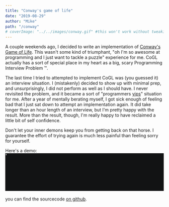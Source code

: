 ```yaml
---
title: "Conway's game of life"
date: "2019-08-29"
author: "Mike"
path: "/conway"
# coverImage: "../../images/conway.gif" #this won't work without tweaking how graphql embeds images
---
```


A couple weekends ago, I decided to write an implementation of [Conway's Game of Life](https://en.wikipedia.org/wiki/Conway%27s_Game_of_Life).  This wasn't some kind of triumphant, "oh I'm so awesome at programming and I just want to tackle a puzzle" experience for me.  CoGL actually has a sort of special place in my heart as a big, scary Programming Interview Problem ™️.

The last time I tried to attempted to implement CoGL was (you guessed it) an interview situation.  I (mistakenly) decided to show up with minimal prep, and unsurprisingly, I did not perform as well as I should have.  I never revisited the problem, and it became a sort of "programmers [yips](https://en.wikipedia.org/wiki/Yips)" situation for me.  After a year of mentally berating myself, I got sick enough of feeling bad that I just sat down to attempt an implementation again.  It did take longer than an hour length of an interview, but I'm pretty happy with the result.  More than the result, though, I'm really happy to have reclaimed a little bit of self confidence. 

Don't let your inner demons keep you from getting back on that horse.  I guarantee the effort of trying again is much less painful than feeling sorry for yourself.

Here's a demo:
![conway-demo](./conway.gif)

you can find the sourcecode [on github](https://github.com/mspiegel31/conways_game_of_life).